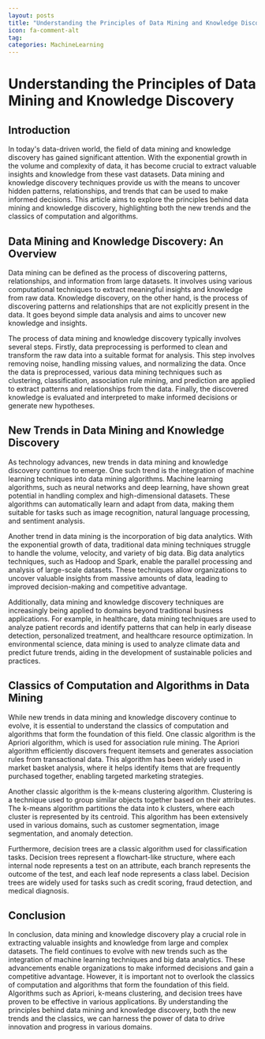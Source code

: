 ```yaml
---
layout: posts
title: "Understanding the Principles of Data Mining and Knowledge Discovery"
icon: fa-comment-alt
tag:      
categories: MachineLearning
---
```



# Understanding the Principles of Data Mining and Knowledge Discovery

## Introduction

In today's data-driven world, the field of data mining and knowledge discovery has gained significant attention. With the exponential growth in the volume and complexity of data, it has become crucial to extract valuable insights and knowledge from these vast datasets. Data mining and knowledge discovery techniques provide us with the means to uncover hidden patterns, relationships, and trends that can be used to make informed decisions. This article aims to explore the principles behind data mining and knowledge discovery, highlighting both the new trends and the classics of computation and algorithms.

## Data Mining and Knowledge Discovery: An Overview

Data mining can be defined as the process of discovering patterns, relationships, and information from large datasets. It involves using various computational techniques to extract meaningful insights and knowledge from raw data. Knowledge discovery, on the other hand, is the process of discovering patterns and relationships that are not explicitly present in the data. It goes beyond simple data analysis and aims to uncover new knowledge and insights.

The process of data mining and knowledge discovery typically involves several steps. Firstly, data preprocessing is performed to clean and transform the raw data into a suitable format for analysis. This step involves removing noise, handling missing values, and normalizing the data. Once the data is preprocessed, various data mining techniques such as clustering, classification, association rule mining, and prediction are applied to extract patterns and relationships from the data. Finally, the discovered knowledge is evaluated and interpreted to make informed decisions or generate new hypotheses.

## New Trends in Data Mining and Knowledge Discovery

As technology advances, new trends in data mining and knowledge discovery continue to emerge. One such trend is the integration of machine learning techniques into data mining algorithms. Machine learning algorithms, such as neural networks and deep learning, have shown great potential in handling complex and high-dimensional datasets. These algorithms can automatically learn and adapt from data, making them suitable for tasks such as image recognition, natural language processing, and sentiment analysis.

Another trend in data mining is the incorporation of big data analytics. With the exponential growth of data, traditional data mining techniques struggle to handle the volume, velocity, and variety of big data. Big data analytics techniques, such as Hadoop and Spark, enable the parallel processing and analysis of large-scale datasets. These techniques allow organizations to uncover valuable insights from massive amounts of data, leading to improved decision-making and competitive advantage.

Additionally, data mining and knowledge discovery techniques are increasingly being applied to domains beyond traditional business applications. For example, in healthcare, data mining techniques are used to analyze patient records and identify patterns that can help in early disease detection, personalized treatment, and healthcare resource optimization. In environmental science, data mining is used to analyze climate data and predict future trends, aiding in the development of sustainable policies and practices.

## Classics of Computation and Algorithms in Data Mining

While new trends in data mining and knowledge discovery continue to evolve, it is essential to understand the classics of computation and algorithms that form the foundation of this field. One classic algorithm is the Apriori algorithm, which is used for association rule mining. The Apriori algorithm efficiently discovers frequent itemsets and generates association rules from transactional data. This algorithm has been widely used in market basket analysis, where it helps identify items that are frequently purchased together, enabling targeted marketing strategies.

Another classic algorithm is the k-means clustering algorithm. Clustering is a technique used to group similar objects together based on their attributes. The k-means algorithm partitions the data into k clusters, where each cluster is represented by its centroid. This algorithm has been extensively used in various domains, such as customer segmentation, image segmentation, and anomaly detection.

Furthermore, decision trees are a classic algorithm used for classification tasks. Decision trees represent a flowchart-like structure, where each internal node represents a test on an attribute, each branch represents the outcome of the test, and each leaf node represents a class label. Decision trees are widely used for tasks such as credit scoring, fraud detection, and medical diagnosis.

## Conclusion

In conclusion, data mining and knowledge discovery play a crucial role in extracting valuable insights and knowledge from large and complex datasets. The field continues to evolve with new trends such as the integration of machine learning techniques and big data analytics. These advancements enable organizations to make informed decisions and gain a competitive advantage. However, it is important not to overlook the classics of computation and algorithms that form the foundation of this field. Algorithms such as Apriori, k-means clustering, and decision trees have proven to be effective in various applications. By understanding the principles behind data mining and knowledge discovery, both the new trends and the classics, we can harness the power of data to drive innovation and progress in various domains.